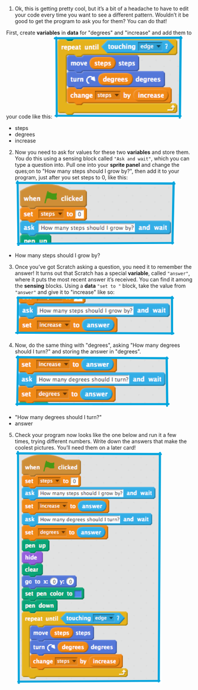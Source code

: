 
1. Ok, this is getting pretty cool, but it’s a bit of a headache to have to edit your code every time you want to see a different pattern. Wouldn’t it be good to get the program to ask you for them? You can do that!

 First, create **variables** in **data** for "degrees" and "increase" and add them to your code like this: ![](assets/ask1.png)
 * steps
 * degrees
 * increase

2. Now you need to ask for values for these two **variables** and store them. You do this using a sensing block called `"Ask and wait"`, which you can type a question into. Pull one into your **sprite panel** and change the ques;on to "How many steps should I grow by?", then add it to your program, just after you set steps to 0, like this: ![](assets/ask2.png)
 * How many steps should I grow by?

3. Once you’ve got Scratch asking a question, you need it to remember the answer! It turns out that Scratch has a special **variable**, called `"answer"`, where it puts the most recent answer it’s received. You can find it among the **sensing** blocks. Using a **data** `"set to "` block, take the value from `"answer"` and give it to "increase" like so: ![](assets/ask3.png)

4. Now, do the same thing with "degrees", asking "How many degrees should I turn?" and storing the answer in "degrees". ![](assets/ask4.png)
 * "How many degrees should I turn?"
 * answer

5. Check your program now looks like the one below and run it a few times, trying different numbers. Write down the answers that make the coolest pictures. You’ll need them on a later card! ![](assets/ask5.png)

